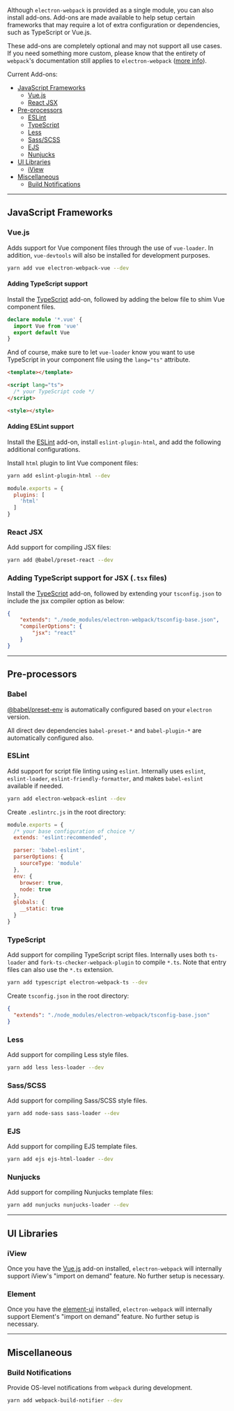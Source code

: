 Although `electron-webpack` is provided as a single module, you can also install add-ons. Add-ons are made available to help setup certain frameworks that may require a lot of extra configuration or dependencies, such as TypeScript or Vue.js.

These add-ons are completely optional and may not support all use cases. If you need something more custom, please know that the entirety of `webpack`'s documentation still applies to `electron-webpack` ([more info](./extending-as-a-library.md)).

Current Add-ons:

* [JavaScript Frameworks](#javascript-frameworks)
    * [Vue.js](#vuejs)
    * [React JSX](#react-jsx)
* [Pre-processors](#pre-processors)
    * [ESLint](#eslint)
    * [TypeScript](#typescript)
    * [Less](#less)
    * [Sass/SCSS](#sassscss)
    * [EJS](#ejs)
    * [Nunjucks](#nunjucks)
* [UI Libraries](#ui-libraries)
    * [iView](#iview)
* [Miscellaneous](#miscellaneous)
    * [Build Notifications](#build-notifications)

---

## JavaScript Frameworks

### Vue.js
Adds support for Vue component files through the use of `vue-loader`. In addition, `vue-devtools` will also be installed for development purposes.

```bash
yarn add vue electron-webpack-vue --dev
```

#### Adding TypeScript support
Install the [TypeScript](#typescript) add-on, followed by adding the below file to shim Vue component files.

```ts tab="src/renderer/vue-shims.d.ts"
declare module '*.vue' {
  import Vue from 'vue'
  export default Vue
}
```

And of course, make sure to let `vue-loader` know you want to use TypeScript in your component file using the `lang="ts"` attribute.

```html
<template></template>

<script lang="ts">
  /* your TypeScript code */
</script>

<style></style>
```

#### Adding ESLint support
Install the [ESLint](#eslint) add-on, install `eslint-plugin-html`, and add the following additional configurations.

Install `html` plugin to lint Vue component files:
```bash
yarn add eslint-plugin-html --dev
```

```js tab=".eslintrc.js"
module.exports = {
  plugins: [
    'html'
  ]
}
```

### React JSX
Add support for compiling JSX files:

```bash
yarn add @babel/preset-react --dev
```

### Adding TypeScript support for JSX (`.tsx` files)
Install the [TypeScript](#typescript) add-on, followed by extending your `tsconfig.json` to include the jsx compiler option as below:

```json tab="tsconfig.json"
{
    "extends": "./node_modules/electron-webpack/tsconfig-base.json",
    "compilerOptions": {
        "jsx": "react"
    }
}
```

---

## Pre-processors

### Babel

[@babel/preset-env](https://github.com/babel/babel/tree/master/packages/babel-preset-env) is automatically configured based on your `electron` version.

All direct dev dependencies `babel-preset-*` and `babel-plugin-*` are automatically configured also.

### ESLint
Add support for script file linting using `eslint`. Internally uses `eslint`, `eslint-loader`, `eslint-friendly-formatter`, and makes `babel-eslint` available if needed.

```bash
yarn add electron-webpack-eslint --dev
```

Create `.eslintrc.js` in the root directory:

```js tab=".eslintrc.js"
module.exports = {
  /* your base configuration of choice */
  extends: 'eslint:recommended',

  parser: 'babel-eslint',
  parserOptions: {
    sourceType: 'module'
  },
  env: {
    browser: true,
    node: true
  },
  globals: {
    __static: true
  }
}
```

### TypeScript
Add support for compiling TypeScript script files. Internally uses both `ts-loader` and `fork-ts-checker-webpack-plugin` to compile `*.ts`. Note that entry files can also use the `*.ts` extension.

```bash
yarn add typescript electron-webpack-ts --dev
```

Create `tsconfig.json` in the root directory:
```json
{
  "extends": "./node_modules/electron-webpack/tsconfig-base.json"
}
```

### Less
Add support for compiling Less style files.

```bash
yarn add less less-loader --dev
```

### Sass/SCSS
Add support for compiling Sass/SCSS style files.

```bash
yarn add node-sass sass-loader --dev
```

### EJS
Add support for compiling EJS template files.

```bash
yarn add ejs ejs-html-loader --dev
```

### Nunjucks
Add support for compiling Nunjucks template files:

```bash
yarn add nunjucks nunjucks-loader --dev
```

---

## UI Libraries

### iView
Once you have the [Vue.js](#vuejs) add-on installed, `electron-webpack` will internally support iView's "import on demand" feature. No further setup is necessary.

### Element
Once you have the [element-ui](https://github.com/ElemeFE/element) installed, `electron-webpack` will internally support Element's "import on demand" feature. No further setup is necessary.

---

## Miscellaneous

### Build Notifications
Provide OS-level notifications from `webpack` during development.

```bash
yarn add webpack-build-notifier --dev
```
